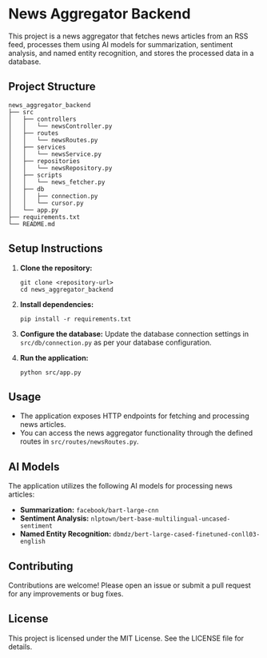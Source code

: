 # News Aggregator Backend

This project is a news aggregator that fetches news articles from an RSS feed, processes them using AI models for summarization, sentiment analysis, and named entity recognition, and stores the processed data in a database.

## Project Structure

```
news_aggregator_backend
├── src
│   ├── controllers
│   │   └── newsController.py
│   ├── routes
│   │   └── newsRoutes.py
│   ├── services
│   │   └── newsService.py
│   ├── repositories
│   │   └── newsRepository.py
│   ├── scripts
│   │   └── news_fetcher.py
│   ├── db
│   │   ├── connection.py
│   │   └── cursor.py
│   └── app.py
├── requirements.txt
└── README.md
```

## Setup Instructions

1. **Clone the repository:**
   ```
   git clone <repository-url>
   cd news_aggregator_backend
   ```

2. **Install dependencies:**
   ```
   pip install -r requirements.txt
   ```

3. **Configure the database:**
   Update the database connection settings in `src/db/connection.py` as per your database configuration.

4. **Run the application:**
   ```
   python src/app.py
   ```

## Usage

- The application exposes HTTP endpoints for fetching and processing news articles.
- You can access the news aggregator functionality through the defined routes in `src/routes/newsRoutes.py`.

## AI Models

The application utilizes the following AI models for processing news articles:

- **Summarization:** `facebook/bart-large-cnn`
- **Sentiment Analysis:** `nlptown/bert-base-multilingual-uncased-sentiment`
- **Named Entity Recognition:** `dbmdz/bert-large-cased-finetuned-conll03-english`

## Contributing

Contributions are welcome! Please open an issue or submit a pull request for any improvements or bug fixes.

## License

This project is licensed under the MIT License. See the LICENSE file for details.